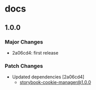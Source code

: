 # docs

## 1.0.0

### Major Changes

- 2a06cd4: first release

### Patch Changes

- Updated dependencies [2a06cd4]
  - storybook-cookie-manager@1.0.0

